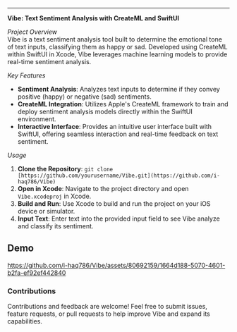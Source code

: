 
---

**Vibe: Text Sentiment Analysis with CreateML and SwiftUI**

*Project Overview*  
Vibe is a text sentiment analysis tool built to determine the emotional tone of text inputs, classifying them as happy or sad. Developed using CreateML within SwiftUI in Xcode, Vibe leverages machine learning models to provide real-time sentiment analysis.

*Key Features*
- **Sentiment Analysis**: Analyzes text inputs to determine if they convey positive (happy) or negative (sad) sentiments.
- **CreateML Integration**: Utilizes Apple's CreateML framework to train and deploy sentiment analysis models directly within the SwiftUI environment.
- **Interactive Interface**: Provides an intuitive user interface built with SwiftUI, offering seamless interaction and real-time feedback on text sentiment.

*Usage*
1. **Clone the Repository**: `git clone [https://github.com/yourusername/Vibe.git](https://github.com/i-haq786/Vibe)`
2. **Open in Xcode**: Navigate to the project directory and open `Vibe.xcodeproj` in Xcode.
3. **Build and Run**: Use Xcode to build and run the project on your iOS device or simulator.
4. **Input Text**: Enter text into the provided input field to see Vibe analyze and classify its sentiment.

## Demo

https://github.com/i-haq786/Vibe/assets/80692159/1664d188-5070-4601-b2fa-ef92ef442840

### Contributions
Contributions and feedback are welcome! Feel free to submit issues, feature requests, or pull requests to help improve Vibe and expand its capabilities.

